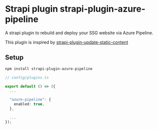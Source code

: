# Strapi plugin strapi-plugin-azure-pipeline

A strapi plugin to rebuild and deploy your SSG website via Azure Pipeline.

This plugin is inspired by [strapi-plugin-update-static-content](https://github.com/everythinginjs/strapi-plugin-update-static-content)

## Setup

```sh
npm install strapi-plugin-azure-pipeline
```

```typescript
// config/plugins.ts

export default () => ({
  ...

  "azure-pipeline": {
    enabled: true,
  },

  ...
});
```

